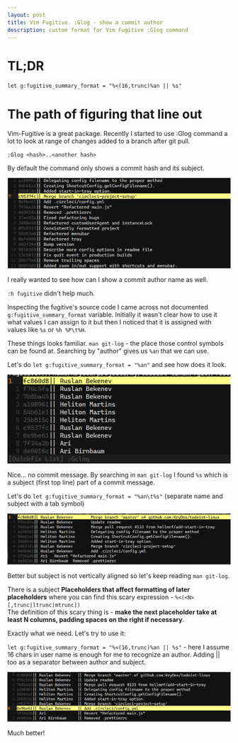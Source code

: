 ```yaml
---
layout: post
title: Vim Fugitive. :Glog - show a commit author
description: custom format for Vim Fugitive :Glog command
---
```


TL;DR
====

`let g:fugitive_summary_format = "%<(16,trunc)%an || %s"`

The path of figuring that line out
====

Vim-Fugitive is a great package. Recently I started to use :Glog command a lot to look at range of changes added to a branch after git pull.

```
:Glog <hash>..<another hash>
```

By default the command only shows a commit hash and its subject.

<a target="_blank" href="/assets/img/vim-fugitive-default-glog.png"><img alt="vm screenshot" src="/assets/img/vim-fugitive-default-glog.png" width="600px"/></a>

I really wanted to see how can I show a commit author name as well.

`:h fugitive` didn't help much.

Inspecting the fugitive's source code I came across not documented `g:fugitive_summary_format` variable.
Initially it wasn't clear how to use it what values I can assign to it but then I noticed that it is assigned with values like `%s` or `%h %P\t%H`.

These things looks familiar. `man git-log` - the place those control symbols can be found at.
Searching by "author" gives us `%an` that we can use.

Let's do `let g:fugitive_summary_format = "%an"` and see how does it look.

<a target="_blank" href="/assets/img/vim-fugitive-author-only.png"><img alt="vm screenshot" src="/assets/img/vim-fugitive-author-only.png" width="600px"/></a>


Nice... no commit message. By searching in `man git-log` I found `%s` which is a subject (first top line) part of a commit message.

Let's do `let g:fugitive_summary_format = "%an\t%s"`  (separate name and subject with a tab symbol)

<a target="_blank" href="/assets/img/vim-fugitive-author-subject-no-aligned.png"><img alt="vm screenshot" src="/assets/img/vim-fugitive-author-subject-no-aligned.png" width="600px"/></a>


Better but subject is not vertically aligned so let's keep reading `man git-log`.

There is a subject **Placeholders that affect formatting of later placeholders** where you can find this scary expression - `%<(<N>[,trunc|ltrunc|mtrunc])`<br/>
The definition of this scary thing is - **make the next placeholder take at least N columns, padding spaces on the right if necessary**.

Exactly what we need.
Let's try to use it:

`let g:fugitive_summary_format = "%<(16,trunc)%an || %s"` - here I assume 16 chars in user name is enough for me to recognize an author.
Adding || too as a separator between author and subject.


<a target="_blank" href="/assets/img/vim-fugitive-author-subject-aligned.png"><img alt="vm screenshot" src="/assets/img/vim-fugitive-author-subject-aligned.png" width="600px"/></a>


Much better!
